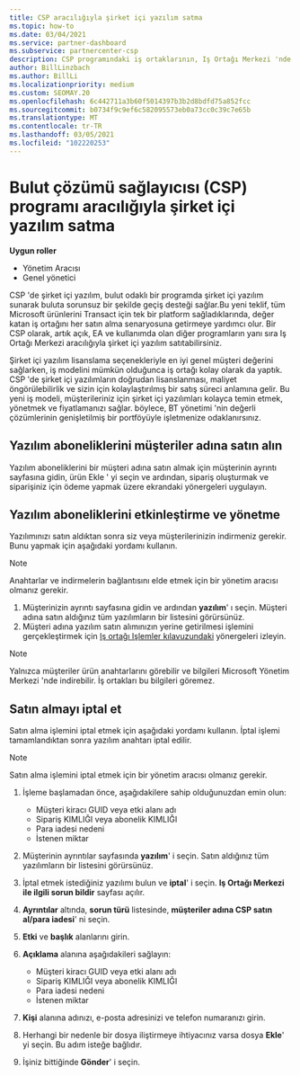 ```yaml
---
title: CSP aracılığıyla şirket içi yazılım satma
ms.topic: how-to
ms.date: 03/04/2021
ms.service: partner-dashboard
ms.subservice: partnercenter-csp
description: CSP programındaki iş ortaklarının, Iş Ortağı Merkezi 'nde müşteriler adına şirket içi yazılım abonelikleri satın alabilir, yönetebilir, satmasını ve iptal edebilmesini öğrenin.
author: BillLinzbach
ms.author: BillLi
ms.localizationpriority: medium
ms.custom: SEOMAY.20
ms.openlocfilehash: 6c442711a3b60f5014397b3b2d8bdfd75a852fcc
ms.sourcegitcommit: b0734f9c9ef6c582095573eb0a73cc0c39c7e65b
ms.translationtype: MT
ms.contentlocale: tr-TR
ms.lasthandoff: 03/05/2021
ms.locfileid: "102220253"
---
```

# <a name="sell-on-premises-software-through-the-cloud-solution-provider-csp-program"></a>Bulut çözümü sağlayıcısı (CSP) programı aracılığıyla şirket içi yazılım satma

**Uygun roller**

- Yönetim Aracısı
- Genel yönetici

CSP 'de şirket içi yazılım, bulut odaklı bir programda şirket içi yazılım sunarak buluta sorunsuz bir şekilde geçiş desteği sağlar.Bu yeni teklif, tüm Microsoft ürünlerini Transact için tek bir platform sağladıklarında, değer katan iş ortağını her satın alma senaryosuna getirmeye yardımcı olur. Bir CSP olarak, artık açık, EA ve kullanımda olan diğer programların yanı sıra Iş Ortağı Merkezi aracılığıyla şirket içi yazılım satıtabilirsiniz.  
 
Şirket içi yazılım lisanslama seçenekleriyle en iyi genel müşteri değerini sağlarken, iş modelini mümkün olduğunca iş ortağı kolay olarak da yaptık. CSP 'de şirket içi yazılımların doğrudan lisanslanması, maliyet öngörülebilirlik ve sizin için kolaylaştırılmış bir satış süreci anlamına gelir. Bu yeni iş modeli, müşterileriniz için şirket içi yazılımları kolayca temin etmek, yönetmek ve fiyatlamanızı sağlar. böylece, BT yönetimi 'nin değerli çözümlerinin genişletilmiş bir portföyüyle işletmenize odaklanırsınız.

## <a name="buy-software-subscriptions-on-behalf-of-customers"></a>Yazılım aboneliklerini müşteriler adına satın alın

Yazılım aboneliklerini bir müşteri adına satın almak için müşterinin ayrıntı sayfasına gidin, ürün Ekle ' yi seçin ve ardından, sipariş oluşturmak ve siparişiniz için ödeme yapmak üzere ekrandaki yönergeleri uygulayın.

## <a name="activate-and-manage-software-subscriptions"></a>Yazılım aboneliklerini etkinleştirme ve yönetme

Yazılımınızı satın aldıktan sonra siz veya müşterilerinizin indirmeniz gerekir. Bunu yapmak için aşağıdaki yordamı kullanın.

>[!NOTE]
>Anahtarlar ve indirmelerin bağlantısını elde etmek için bir yönetim aracısı olmanız gerekir.

1. Müşterinizin ayrıntı sayfasına gidin ve ardından **yazılım**' ı seçin. Müşteri adına satın aldığınız tüm yazılımların bir listesini görürsünüz.
2. Müşteri adına yazılım satın alımınızın yerine getirilmesi işlemini gerçekleştirmek için [Iş ortağı Işlemler kılavuzundaki](https://partner.microsoft.com/resources/detail/partner-center-new-commerce-operations-guide-pdf) yönergeleri izleyin.

>[!NOTE]
>Yalnızca müşteriler ürün anahtarlarını görebilir ve bilgileri Microsoft Yönetim Merkezi 'nde indirebilir. İş ortakları bu bilgileri göremez.

## <a name="cancel-a-purchase"></a>Satın almayı iptal et

Satın alma işlemini iptal etmek için aşağıdaki yordamı kullanın. İptal işlemi tamamlandıktan sonra yazılım anahtarı iptal edilir. 

>[!NOTE]
>Satın alma işlemini iptal etmek için bir yönetim aracısı olmanız gerekir. 

1.  İşleme başlamadan önce, aşağıdakilere sahip olduğunuzdan emin olun: 
    - Müşteri kiracı GUID veya etki alanı adı
    - Sipariş KIMLIĞI veya abonelik KIMLIĞI
    - Para iadesi nedeni
    - İstenen miktar

2.  Müşterinin ayrıntılar sayfasında **yazılım**' i seçin. Satın aldığınız tüm yazılımların bir listesini görürsünüz. 

3.  İptal etmek istediğiniz yazılımı bulun ve **iptal**' i seçin. **Iş Ortağı Merkezi ile ilgili sorun bildir** sayfası açılır. 

4.  **Ayrıntılar** altında, **sorun türü** listesinde, **müşteriler adına CSP satın al/para iadesi**' ni seçin.

5.  **Etki** ve **başlık** alanlarını girin. 

6.  **Açıklama** alanına aşağıdakileri sağlayın: 
    -   Müşteri kiracı GUID veya etki alanı adı
    -   Sipariş KIMLIĞI veya abonelik KIMLIĞI
    -   Para iadesi nedeni
    -   İstenen miktar

7.  **Kişi** alanına adınızı, e-posta adresinizi ve telefon numaranızı girin. 

8.  Herhangi bir nedenle bir dosya iliştirmeye ihtiyacınız varsa dosya **Ekle**' yi seçin. Bu adım isteğe bağlıdır. 

9.  İşiniz bittiğinde **Gönder**' i seçin.